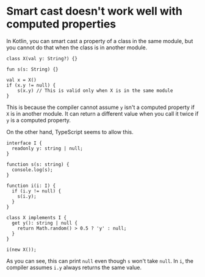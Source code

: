 # Smart cast doesn't work well with computed properties

In Kotlin, you can smart cast a property of a class in the same module, but you cannot do that when the class is in another module.

```
class X(val y: String?) {}

fun s(s: String) {}

val x = X()
if (x.y != null) {
    s(x.y) // This is valid only when X is in the same module
}
```

This is because the compiler cannot assume `y` isn't a computed property if `X` is in another module. It can return a different value when you call it twice if `y` is a computed property.

On the other hand, TypeScript seems to allow this.

```
interface I {
  readonly y: string | null;
}

function s(s: string) {
  console.log(s);
}

function i(i: I) {
  if (i.y != null) {
    s(i.y);
  }
}

class X implements I {
  get y(): string | null {
    return Math.random() > 0.5 ? 'y' : null;
  }
}

i(new X());
```

As you can see, this can print `null` even though `s` won't take `null`. In `i`, the compiler assumes `i.y` always returns the same value.
